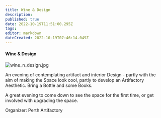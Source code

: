 ```yaml
---
title: Wine & Design
description: 
published: true
date: 2022-10-19T11:51:00.295Z
tags: 
editor: markdown
dateCreated: 2022-10-19T07:46:14.049Z
---
```


#### Wine & Design

![wine_n\_design.jpg](/events/wine_n_design.jpg)

An evening of contemplating artifact and interior Design - partly with the aim of making the Space look cool, partly to develop an Artifactory Aesthetic. Bring a Bottle and some Books.

A great evening to come down to see the space for the first time, or get involved with upgrading the space.

Organizer: Perth Artifactory
